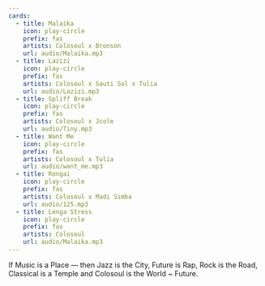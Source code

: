 ```yaml
---
cards:
  - title: Malaika
    icon: play-circle
    prefix: fas
    artists: Colosoul x Bronson
    url: audio/Malaika.mp3
  - title: Lazizi
    icon: play-circle
    prefix: fas
    artists: Colosoul x Sauti Sol x Tulia
    url: audio/Lazizi.mp3
  - title: Spliff Break
    icon: play-circle
    prefix: fas
    artists: Colosoul x Jcole
    url: audio/Tiny.mp3
  - title: Want Me
    icon: play-circle
    prefix: fas
    artists: Colosoul x Tulia
    url: audio/want_me.mp3
  - title: Rongai
    icon: play-circle
    prefix: fas
    artists: Colosoul x Madi Simba
    url: audio/125.mp3
  - title: Lenga Stress
    icon: play-circle
    prefix: fas
    artists: Colosoul
    url: audio/Malaika.mp3
---
```


If Music is a Place — then Jazz is the City, Future is Rap, Rock is the Road, Classical is a Temple and Colosoul is the World ~ Future.
